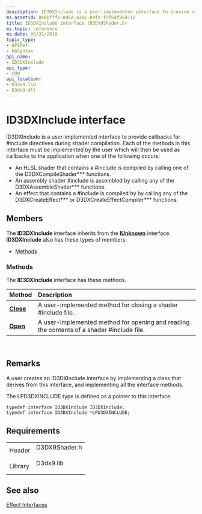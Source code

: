```yaml
---
description: ID3DXInclude is a user-implemented interface to provide callbacks for \#include directives during shader compilation.
ms.assetid: 8e0bfff1-8d6d-4381-b9fd-f5f64f854712
title: ID3DXInclude interface (D3DX9Shader.h)
ms.topic: reference
ms.date: 05/31/2018
topic_type: 
- APIRef
- kbSyntax
api_name: 
- ID3DXInclude
api_type: 
- COM
api_location: 
- D3dx9.lib
- D3dx9.dll
---
```


# ID3DXInclude interface

ID3DXInclude is a user-implemented interface to provide callbacks for \#include directives during shader compilation. Each of the methods in this interface must be implemented by the user which will then be used as callbacks to the application when one of the following occurs:

-   An HLSL shader that contains a \#include is compiled by calling one of the D3DXCompileShader\*\*\* functions.
-   An assembly shader \#include is assembled by calling any of the D3DXAssembleShader\*\*\* functions.
-   An effect that contains a \#include is compiled by by calling any of the D3DXCreateEffect\*\*\* or D3DXCreateEffectCompiler\*\*\* functions.

## Members

The **ID3DXInclude** interface inherits from the [**IUnknown**](/windows/win32/api/unknwn/nn-unknwn-iunknown) interface. **ID3DXInclude** also has these types of members:

-   [Methods](#methods)

### Methods

The **ID3DXInclude** interface has these methods.



| Method                               | Description                                                                                           |
|:-------------------------------------|:------------------------------------------------------------------------------------------------------|
| [**Close**](id3dxinclude--close.md) | A user-implemented method for closing a shader \#include file.<br/>                             |
| [**Open**](id3dxinclude--open.md)   | A user-implemented method for opening and reading the contents of a shader \#include file.<br/> |



 

## Remarks

A user creates an ID3DXInclude interface by implementing a class that derives from this interface, and implementing all the interface methods.

The LPD3DXINCLUDE type is defined as a pointer to this interface.


```
typedef interface ID3DXInclude ID3DXInclude;
typedef interface ID3DXInclude *LPD3DXINCLUDE;
```



## Requirements



|                    |                                                                                          |
|--------------------|------------------------------------------------------------------------------------------|
| Header<br/>  | <dl> <dt>D3DX9Shader.h</dt> </dl> |
| Library<br/> | <dl> <dt>D3dx9.lib</dt> </dl>     |



## See also

<dl> <dt>

[Effect Interfaces](dx9-graphics-reference-effects-interfaces.md)
</dt> </dl>

 

 
